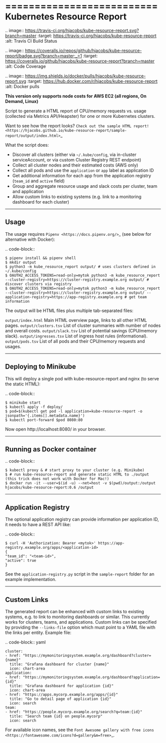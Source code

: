 ==========================
Kubernetes Resource Report
==========================

.. image:: https://travis-ci.org/hjacobs/kube-resource-report.svg?branch=master
   :target: https://travis-ci.org/hjacobs/kube-resource-report
   :alt: Travis CI Build Status
   
.. image:: https://coveralls.io/repos/github/hjacobs/kube-resource-report/badge.svg?branch=master;_=1
   :target: https://coveralls.io/github/hjacobs/kube-resource-report?branch=master
   :alt: Code Coverage

.. image:: 	https://img.shields.io/docker/pulls/hjacobs/kube-resource-report.svg
   :target: https://hub.docker.com/r/hjacobs/kube-resource-report
   :alt: Docker pulls

**This version only supports node costs for AWS EC2 (all regions, On Demand, Linux)**

Script to generate a HTML report of CPU/memory requests vs. usage (collected via Metrics API/Heapster) for one or more Kubernetes clusters.

Want to see how the report looks? `Check out the sample HTML report! <https://hjacobs.github.io/kube-resource-report/sample-report/output/index.html>`_

What the script does:

* Discover all clusters (either via ``~/.kube/config``, via in-cluster serviceAccount, or via custom Cluster Registry REST endpoint)
* Collect all cluster nodes and their estimated costs (AWS only)
* Collect all pods and use the ``application`` or ``app`` label as application ID
* Get additional information for each app from the application registry (``team_id`` and ``active`` field)
* Group and aggregate resource usage and slack costs per cluster, team and application
* Allow custom links to existing systems (e.g. link to a monitoring dashboard for each cluster)


-----
Usage
-----

The usage requires `Pipenv <https://docs.pipenv.org/>`_ (see below for alternative with Docker):

.. code-block::

    $ pipenv install && pipenv shell
    $ mkdir output
    $ python3 -m kube_resource_report output/ # uses clusters defined in ~/.kube/config
    $ OAUTH2_ACCESS_TOKENS=read-only=mytok python3 -m kube_resource_report --cluster-registry=https://cluster-registry.example.org output/ # discover clusters via registry
    $ OAUTH2_ACCESS_TOKENS=read-only=mytok python3 -m kube_resource_report --cluster-registry=https://cluster-registry.example.org output/ --application-registry=https://app-registry.example.org # get team information

The output will be HTML files plus multiple tab-separated files:

``output/index.html``
    Main HTML overview page, links to all other HTML pages.
``output/clusters.tsv``
    List of cluster summaries with number of nodes and overall costs.
``output/slack.tsv``
    List of potential savings (CPU/memory slack).
``output/ingresses.tsv``
    List of ingress host rules (informational).
``output/pods.tsv``
    List of all pods and their CPU/memory requests and usages.


---------------------
Deploying to Minikube
---------------------

This will deploy a single pod with kube-resource-report and nginx (to serve the static HTML):

.. code-block::

    $ minikube start
    $ kubectl apply -f deploy/
    $ pod=$(kubectl get pod -l application=kube-resource-report -o jsonpath='{.items[].metadata.name}')
    $ kubectl port-forward $pod 8080:80

Now open http://localhost:8080/ in your browser.


---------------------------
Running as Docker container
---------------------------

.. code-block::

    $ kubectl proxy & # start proxy to your cluster (e.g. Minikube)
    $ # run kube-resource-report and generate static HTML to ./output (this trick does not work with Docker for Mac!)
    $ docker run -it --user=$(id -u) --net=host -v $(pwd)/output:/output hjacobs/kube-resource-report:0.6 /output


--------------------
Application Registry
--------------------

The optional application registry can provide information per application ID, it needs to have a REST API like:

.. code-block::

    $ curl -H 'Authorization: Bearer <mytok>' https://app-registry.example.org/apps/<application-id>
    {
    "team_id": "<team-id>",
    "active": true
    }

See the ``application-registry.py`` script in the ``sample-report`` folder for an example implementation.


------------
Custom Links
------------

The generated report can be enhanced with custom links to existing systems, e.g. to link to monitoring dashboards or similar.
This currently works for clusters, teams, and applications. Custom links can be specified by providing the ``--links-file`` option which must point to a YAML file
with the links per entity. Example file:

.. code-block:: yaml

    cluster:
    - href: "https://mymonitoringsystem.example.org/dashboard?cluster={name}"
      title: "Grafana dashboard for cluster {name}"
      icon: chart-area
    application:
    - href: "https://mymonitoringsystem.example.org/dashboard?application={id}"
      title: "Grafana dashboard for application {id}"
      icon: chart-area
    - href: "https://apps.mycorp.example.org/apps/{id}"
      title: "Go to detail page of application {id}"
      icon: search
    team:
    - href: "https://people.mycorp.example.org/search?q=team:{id}"
      title: "Search team {id} on people.mycorp"
      icon: search

For available icon names, see the `Font Awesome gallery with free icons <https://fontawesome.com/icons?d=gallery&m=free>`_.

